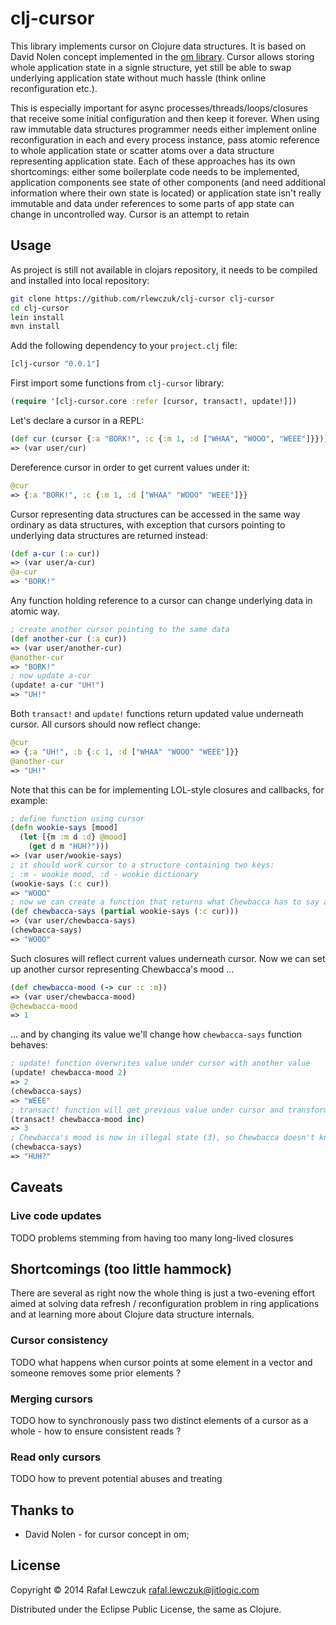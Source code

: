 # clj-cursor

This library implements cursor on Clojure data structures. It is based on David Nolen concept
implemented in the [om library](https://github.com/swannodette/om). Cursor allows storing whole
application state in a signle structure, yet still be able to swap underlying application state
without much hassle (think online reconfiguration etc.).

This is especially important for async processes/threads/loops/closures that receive some
initial configuration and then keep it forever. When using raw immutable data structures
programmer needs either implement online reconfiguration in each and every
process instance, pass atomic reference to whole application state or scatter atoms over a
data structure representing application state. Each of these approaches has its own shortcomings:
either some boilerplate code needs to be implemented, application components see state of other
components (and need additional information where their own state is located) or application
state isn't really immutable and data under references to some parts of app state can change
in uncontrolled way. Cursor is an attempt to retain


## Usage

As project is still not available in clojars repository, it needs to be compiled and installed
into local repository:

```bash
git clone https://github.com/rlewczuk/clj-cursor clj-cursor
cd clj-cursor
lein install
mvn install
```

Add the following dependency to your `project.clj` file:

```clj
[clj-cursor "0.0.1"]
```

First import some functions from `clj-cursor` library:

```clj
(require '[clj-cursor.core :refer [cursor, transact!, update!]])
```

Let's declare a cursor in a REPL:

```clj
(def cur (cursor {:a "BORK!", :c {:m 1, :d ["WHAA", "WOOO", "WEEE"]}}))
=> (var user/cur)
```

Dereference cursor in order to get current values under it:

```clj
@cur
=> {:a "BORK!", :c {:m 1, :d ["WHAA" "WOOO" "WEEE"]}}
```

Cursor representing data structures can be accessed in the same way ordinary as data structures,
with exception that cursors pointing to underlying data structures are returned instead:

```clj
(def a-cur (:a cur))
=> (var user/a-cur)
@a-cur
=> "BORK!"
```

Any function holding reference to a cursor can change underlying data in atomic way.

```clj
; create another cursor pointing to the same data
(def another-cur (:a cur))
=> (var user/another-cur)
@another-cur
=> "BORK!"
; now update a-cur
(update! a-cur "UH!")
=> "UH!"
```

Both `transact!` and `update!` functions return updated value underneath cursor. All cursors
should now reflect change:

```clj
@cur
=> {:a "UH!", :b {:c 1, :d ["WHAA" "WOOO" "WEEE"]}}
@another-cur
=> "UH!"
```

Note that this can be for implementing LOL-style closures and callbacks, for example:

```clj
; define function using cursor
(defn wookie-says [mood]
  (let [{m :m d :d} @mood]
    (get d m "HUH?")))
=> (var user/wookie-says)
; it should work cursor to a structure containing two keys:
; :m - wookie mood, :d - wookie dictionary
(wookie-says (:c cur))
=> "WOOO"
; now we can create a function that returns what Chewbacca has to say at this moment:
(def chewbacca-says (partial wookie-says (:c cur)))
=> (var user/chewbacca-says)
(chewbacca-says)
=> "WOOO"
```

Such closures will reflect current values underneath cursor. Now we can set up another cursor
representing Chewbacca's mood ...

```clj
(def chewbacca-mood (-> cur :c :m))
=> (var user/chewbacca-mood)
@chewbacca-mood
=> 1
```

... and by changing its value we'll change how `chewbacca-says` function behaves:

```clj
; update! function overwrites value under cursor with another value
(update! chewbacca-mood 2)
=> 2
(chewbacca-says)
=> "WEEE"
; transact! function will get previous value under cursor and transform it using supplied function
(transact! chewbacca-mood inc)
=> 3
; Chewbacca's mood is now in illegal state (3), so Chewbacca doesn't know what to tell
(chewbacca-says)
=> "HUH?"
```

## Caveats



### Live code updates

TODO problems stemming from having too many long-lived closures


## Shortcomings (too little hammock)

There are several as right now the whole thing is just a two-evening effort aimed at solving
data refresh / reconfiguration problem in ring applications and at learning more about Clojure
data structure internals.

### Cursor consistency

TODO what happens when cursor points at some element in a vector and someone removes some prior elements ?

### Merging cursors

TODO how to synchronously pass two distinct elements of a cursor as a whole - how to ensure consistent reads ?

### Read only cursors

TODO how to prevent potential abuses and treating


## Thanks to

* David Nolen - for cursor concept in om;



## License

Copyright © 2014 Rafał Lewczuk <rafal.lewczuk@jitlogic.com>

Distributed under the Eclipse Public License, the same as Clojure.

